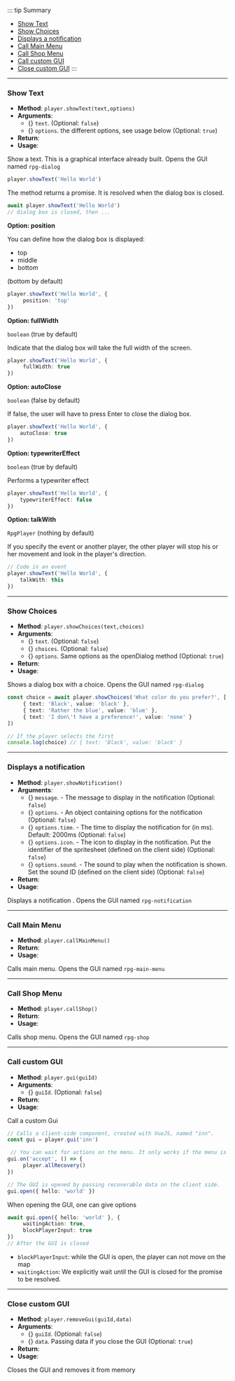 ::: tip Summary
- [Show Text ](#show-text)
- [Show Choices ](#show-choices)
- [Displays a notification](#displays-a-notification)
- [Call Main Menu](#call-main-menu)
- [Call Shop Menu](#call-shop-menu)
- [Call custom GUI](#call-custom-gui)
- [Close custom GUI](#close-custom-gui)
:::
---
### Show Text 
- **Method**: `player.showText(text,options)`
- **Arguments**:
    - {<Type type='string' />} `text`.  (Optional: `false`)
    - {<Type type='object' />} `options`. the different options, see usage below (Optional: `true`)
- **Return**: <Type type='Promise' />   
- **Usage**:


Show a text. This is a graphical interface already built. Opens the GUI named `rpg-dialog`

```ts
player.showText('Hello World')
```

The method returns a promise. It is resolved when the dialog box is closed.

```ts
await player.showText('Hello World')
// dialog box is closed, then ...
```

**Option: position**

You can define how the dialog box is displayed:
- top
- middle
- bottom

(bottom by default)

```ts
player.showText('Hello World', {
     position: 'top'
})
```

**Option: fullWidth**

`boolean` (true by default)

Indicate that the dialog box will take the full width of the screen.

```ts
player.showText('Hello World', {
     fullWidth: true
})
```

**Option: autoClose**

`boolean` (false by default)

If false, the user will have to press Enter to close the dialog box.

 ```ts
player.showText('Hello World', {
     autoClose: true
})
```

**Option: typewriterEffect**

`boolean` (true by default)

Performs a typewriter effect

 ```ts
player.showText('Hello World', {
     typewriterEffect: false
})
```

**Option: talkWith**

`RpgPlayer` (nothing by default)

If you specify the event or another player, the other player will stop his or her movement and look in the player's direction.

 ```ts
// Code in an event
player.showText('Hello World', {
     talkWith: this
})
```


---
### Show Choices 
- **Method**: `player.showChoices(text,choices)`
- **Arguments**:
    - {<Type type='string' />} `text`.  (Optional: `false`)
    - {<Type type='Array&lt;{ text: string, value: any }&gt;' />} `choices`.  (Optional: `false`)
    - {<Type type='object' />} `options`. Same options as the openDialog method (Optional: `true`)
- **Return**: <Type type='Promise&lt;Choice | null&gt;' />   
- **Usage**:


Shows a dialog box with a choice. Opens the GUI named `rpg-dialog`

```ts
const choice = await player.showChoices('What color do you prefer?', [
     { text: 'Black', value: 'black' },
     { text: 'Rather the blue', value: 'blue' },
     { text: 'I don\'t have a preference!', value: 'none' }
])

// If the player selects the first
console.log(choice) // { text: 'Black', value: 'black' }
```


---
### Displays a notification
- **Method**: `player.showNotification()`
- **Arguments**:
    - {<Type type='string' />} `message`. - The message to display in the notification (Optional: `false`)
    - {<Type type='object' />} `options`. - An object containing options for the notification (Optional: `false`)
    - {<Type type='number' />} `options.time`. - The time to display the notification for (in ms). Default: 2000ms (Optional: `false`)
    - {<Type type='string' />} `options.icon`. - The icon to display in the notification. Put the identifier of the spritesheet (defined on the client side) (Optional: `false`)
    - {<Type type='string' />} `options.sound`. - The sound to play when the notification is shown. Set the sound ID (defined on the client side) (Optional: `false`)
- **Return**: <Type type='void' />   
- **Usage**:


Displays a notification . Opens the GUI named `rpg-notification`


---
### Call Main Menu
- **Method**: `player.callMainMenu()`
- **Return**: <Type type='void' />   
- **Usage**:


Calls main menu. Opens the GUI named `rpg-main-menu`


---
### Call Shop Menu
- **Method**: `player.callShop()`
- **Return**: <Type type='void' />   
- **Usage**:


Calls shop menu. Opens the GUI named `rpg-shop`


---
### Call custom GUI
- **Method**: `player.gui(guiId)`
- **Arguments**:
    - {<Type type='string' />} `guiId`.  (Optional: `false`)
- **Return**: <Type type='Gui' />   
- **Usage**:


Call a custom Gui

```ts
// Calls a client-side component, created with VueJS, named "inn".
const gui = player.gui('inn')

 // You can wait for actions on the menu. It only works if the menu is open.
gui.on('accept', () => {
     player.allRecovery()
})

// The GUI is opened by passing recoverable data on the client side.
gui.open({ hello: 'world' })
```

When opening the GUI, one can give options

```ts
await gui.open({ hello: 'world' }, {
     waitingAction: true,
     blockPlayerInput: true
})
// After the GUI is closed
```

- `blockPlayerInput`: while the GUI is open, the player can not move on the map
- `waitingAction`: We explicitly wait until the GUI is closed for the promise to be resolved.


---
### Close custom GUI
- **Method**: `player.removeGui(guiId,data)`
- **Arguments**:
    - {<Type type='string' />} `guiId`.  (Optional: `false`)
    - {<Type type='object' />} `data`. Passing data if you close the GUI  (Optional: `true`)
- **Return**: <Type type='Gui' />   
- **Usage**:


Closes the GUI and removes it from memory

